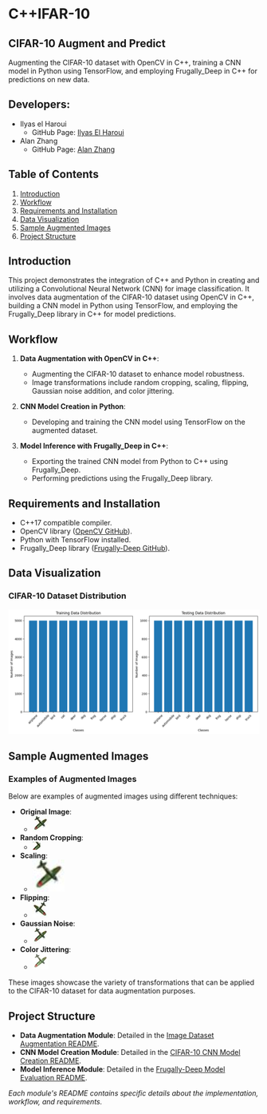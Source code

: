 # C++IFAR-10

## CIFAR-10 Augment and Predict
Augmenting the CIFAR-10 dataset with OpenCV in C++, training a CNN model in Python using TensorFlow, and employing Frugally_Deep in C++ for predictions on new data.

## Developers:
- Ilyas el Haroui
    - GitHub Page: [Ilyas El Haroui](https://github.com/Ilyaseh)
- Alan Zhang
    - GitHub Page: [Alan Zhang](https://github.com/alanZhang0813)

## Table of Contents
1. [Introduction](#introduction)
2. [Workflow](#workflow)
3. [Requirements and Installation](#requirements-and-installation)
4. [Data Visualization](#data-visualization)
5. [Sample Augmented Images](#sample-augmented-images)
6. [Project Structure](#project-structure)

## Introduction <a name="introduction"></a>
This project demonstrates the integration of C++ and Python in creating and utilizing a Convolutional Neural Network (CNN) for image classification. It involves data augmentation of the CIFAR-10 dataset using OpenCV in C++, building a CNN model in Python using TensorFlow, and employing the Frugally_Deep library in C++ for model predictions.

## Workflow <a name="workflow"></a>
1. **Data Augmentation with OpenCV in C++**:
    - Augmenting the CIFAR-10 dataset to enhance model robustness.
    - Image transformations include random cropping, scaling, flipping, Gaussian noise addition, and color jittering.

2. **CNN Model Creation in Python**:
    - Developing and training the CNN model using TensorFlow on the augmented dataset.

3. **Model Inference with Frugally_Deep in C++**:
    - Exporting the trained CNN model from Python to C++ using Frugally_Deep.
    - Performing predictions using the Frugally_Deep library.

## Requirements and Installation <a name="requirements-and-installation"></a>
- C++17 compatible compiler.
- OpenCV library ([OpenCV GitHub](https://github.com/opencv/opencv)).
- Python with TensorFlow installed.
- Frugally_Deep library ([Frugally-Deep GitHub](https://github.com/Dobiasd/frugally-deep)).

## Data Visualization <a name="data-visualization"></a>
### CIFAR-10 Dataset Distribution
![Data Distribution](data-distribution.png)

## Sample Augmented Images <a name="sample-augmented-images"></a>
### Examples of Augmented Images
Below are examples of augmented images using different techniques:

- **Original Image**:
    - ![Original Image](/images/original.jpg)
- **Random Cropping**:
    - ![Random Cropping](/images/random-cropping.jpg)
- **Scaling**:
    - ![Scaling](/images/scaling.jpg)
- **Flipping**:
    - ![Flipping](/images/flipping.jpg)
- **Gaussian Noise**:
    - ![Gaussian Noise](/images/gaussian-noise.jpg)
- **Color Jittering**:
    - ![Color Jittering](/images/jittering.jpg)

These images showcase the variety of transformations that can be applied to the CIFAR-10 dataset for data augmentation purposes.

## Project Structure <a name="project-structure"></a>
- **Data Augmentation Module**: Detailed in the [Image Dataset Augmentation README](./Image-Dataset-Augmentation-README.md).
- **CNN Model Creation Module**: Detailed in the [CIFAR-10 CNN Model Creation README](./CIFAR-10-CNN-Model-Creation-README.md).
- **Model Inference Module**: Detailed in the [Frugally-Deep Model Evaluation README](./Frugally-Deep-Model-Evaluation-README.md).

*Each module's README contains specific details about the implementation, workflow, and requirements.*
